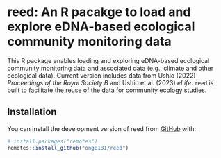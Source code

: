 
# reed: An R pacakge to load and explore eDNA-based ecological community monitoring data

<!-- badges: start -->
<!-- badges: end -->

This R package enables loading and exploring eDNA-based ecological community monitoring data and associated data (e.g., climate and other ecological data). Current version includes data from Ushio (2022) _Proceedings of the Royal Society B_ and Ushio et al. (2023) _eLife_. `reed` is built to facilitate the reuse of the data for community ecology studies.

## Installation

You can install the development version of reed from [GitHub](https://github.com/) with:

``` r
# install.packages("remotes")
remotes::install_github("ong8181/reed")
```


